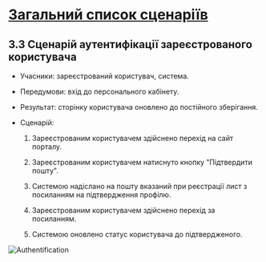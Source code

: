 # [Загальний список сценаріїв](https://github.com/MkZb/ODB/blob/master/doc/requests.md#3-%D1%81%D1%86%D0%B5%D0%BD%D0%B0%D1%80%D1%96%D1%97)
## 3.3 Сценарій аутентифікації зареєстрованого користувача

- Учасники: зареєстрований користувач, система.

- Передумови: вхід до персонального кабінету.

- Результат: сторінку користувача оновлено до постійного зберігання.

- Сценарій:

	1. Зареєстрованим користувачем здійснено перехід на сайт порталу.
		
	2. Зареєстрованим користувачем натиснуто кнопку "Підтвердити пошту".
		
	3. Системою надіслано на пошту вказаний при реєстрації лист з посиланням на підтвердження профілю.
		
	4. Зареєстрованим користувачем здійснено перехід за посиланням.
	
	6. Системою оновлено статус користувача до підтвердженого.

![Authentification](https://i.imgur.com/q0Vfx9I.png)
